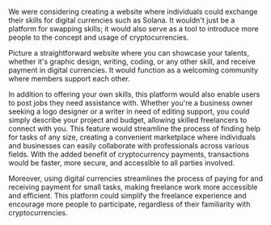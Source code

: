 We were considering creating a website where individuals could exchange their skills for digital currencies such as Solana. It wouldn't just be a platform for swapping skills; it would also serve as a tool to introduce more people to the concept and usage of cryptocurrencies.

Picture a straightforward website where you can showcase your talents, whether it's graphic design, writing, coding, or any other skill, and receive payment in digital currencies. It would function as a welcoming community where members support each other.

In addition to offering your own skills, this platform would also enable users to post jobs they need assistance with. Whether you're a business owner seeking a logo designer or a writer in need of editing support, you could simply describe your project and budget, allowing skilled freelancers to connect with you. This feature would streamline the process of finding help for tasks of any size, creating a convenient marketplace where individuals and businesses can easily collaborate with professionals across various fields. With the added benefit of cryptocurrency payments, transactions would be faster, more secure, and accessible to all parties involved.

Moreover, using digital currencies streamlines the process of paying for and receiving payment for small tasks, making freelance work more accessible and efficient. This platform could simplify the freelance experience and encourage more people to participate, regardless of their familiarity with cryptocurrencies.
